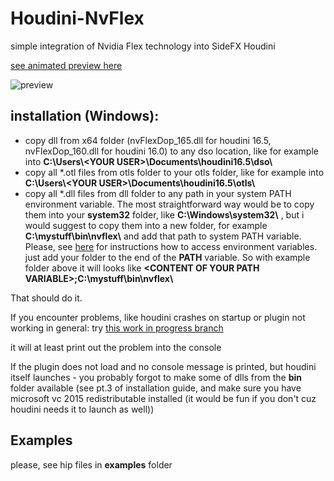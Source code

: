 # Houdini-NvFlex
simple integration of Nvidia Flex technology into SideFX Houdini

[see animated preview here](https://i.imgur.com/rKzsk49.gifv)

![preview](https://i.imgur.com/rKzsk49.gif)

## installation (Windows):
* copy dll from x64 folder (nvFlexDop_165.dll for houdini 16.5, nvFlexDop_160.dll for houdini 16.0) to any dso location, like for example into **C:\Users\\\<YOUR USER\>\Documents\houdini16.5\dso\\**
* copy all *.otl files from otls folder to your otls folder, like for example into **C:\Users\\\<YOUR USER\>\Documents\houdini16.5\otls\\**
* copy all *.dll files from dll folder to any path in your system PATH environment variable.
The most straightforward way would be to copy them into your **system32** folder, like **C:\Windows\system32\\** ,
but i would suggest to copy them into a new folder, for example **C:\mystuff\bin\nvflex\\** and add that path to system PATH variable. 
Please, see [here](https://superuser.com/questions/949560/how-do-i-set-system-environment-variables-in-windows-10) for instructions how to access environment variables.
just add your folder to the end of the **PATH** variable. So with example folder above it will looks like **\<CONTENT OF YOUR PATH VARIABLE\>;C:\mystuff\bin\nvflex\\**

That should do it.


If you encounter problems, like houdini crashes on startup or plugin not working in general: try [this work in progress branch](https://github.com/pedohorse/Houdini-NvFlex/tree/work-in-progress)

it will at least print out the problem into the console

If the plugin does not load and no console message is printed, but houdini itself launches - you probably forgot to make some of dlls from the **bin** folder available (see pt.3 of installation guide, and make sure you have microsoft vc 2015 redistributable installed (it would be fun if you don't cuz houdini needs it to launch as well))

## Examples

please, see hip files in **examples** folder
